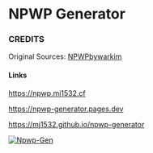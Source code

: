# NPWP Generator

### CREDITS
Original Sources: [NPWPbywarkim](https://github.com/warkimalhakim/npwpbywarkim)

#### Links
https://npwp.mj1532.cf

https://npwp-generator.pages.dev

https://mj1532.github.io/npwp-generator

[![Npwp-Gen](https://github-readme-stats.vercel.app/api/pin/?username=MJ1532&repo=npwp-generator&show_owner=true&theme=tokyonight&show_border=false)](https://github.com/MJ1532/npwp-generator)
